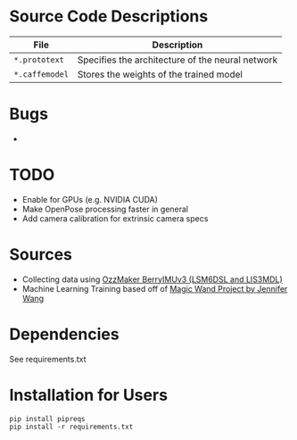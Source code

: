 # Source Code Descriptions
| File | Description |
| --- | --- |
| `*.prototext` | Specifies the architecture of the neural network |
| `*.caffemodel` | Stores the weights of the trained model |

# Bugs 
- 

# TODO
- Enable for GPUs (e.g. NVIDIA CUDA)
- Make OpenPose processing faster in general
- Add camera calibration for extrinsic camera specs

# Sources
- Collecting data using [OzzMaker BerryIMUv3 (LSM6DSL and LIS3MDL)](http://ozzmaker.com/berryimu) 
- Machine Learning Training based off of [Magic Wand Project by Jennifer Wang](https://github.com/jewang/gesture-demo)

# Dependencies 
See requirements.txt

# Installation for Users 
```
pip install pipreqs
pip install -r requirements.txt
```